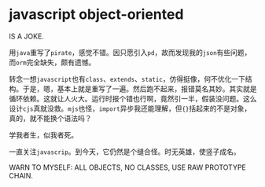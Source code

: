 # javascript object-oriented

IS A JOKE.

用`java`重写了`pirate`，感觉不错。因只愿引入`pd`，故而发现我的`json`有些问题，而`orm`完全缺失，颇有遗憾。

转念一想`javascript`也有`class`、`extends`、`static`，仿得挺像，何不优化一下结构。于是，嗯，基本上就是重写了一遍。然后跑不起来，报错莫名其妙。其实就是循环依赖。这就让人火大。运行时报个错也行啊，竟然引一半，假装没问题。这么设计`cjs`真就没救。`mjs`也怪，`import`异步我还能理解，但`{}`括起来的不是对象，真的，就不能换个语法吗？

学我者生，似我者死。

一直关注`javascrip`。到今天，它仍然是个缝合怪。时无英雄，使竖子成名。

WARN TO MYSELF: ALL OBJECTS, NO CLASSES, USE RAW PROTOTYPE CHAIN.
